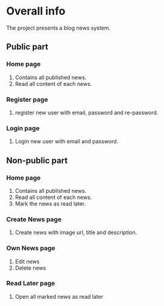 # Overall info

The project presents a blog news system.

## Public part
### Home page 

1) Contains all published news.
2) Read all content of each news.

### Register page

1) register new user with email, password and re-password.

### Login page

1) Login new user with email and password. 

## Non-public part

### Home page

1) Contains all published news.
2) Read all content of each news.
3) Mark the news as read later.

### Create News page

1) Create news with image url, title and description. 

### Own News page

1) Edit news
2) Delete news

### Read Later page

1) Open all marked news as read later
